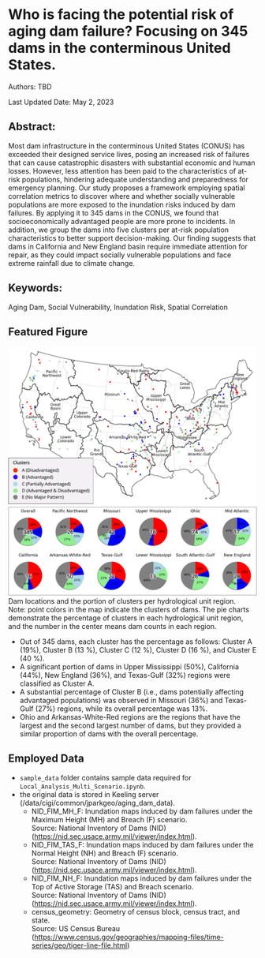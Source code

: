 # Who is facing the potential risk of aging dam failure? Focusing on 345 dams in the conterminous United States.

Authors: TBD

Last Updated Date: May 2, 2023

## Abstract: 
Most dam infrastructure in the conterminous United States (CONUS) has exceeded their designed service lives, posing an increased risk of failures that can cause catastrophic disasters with substantial economic and human losses. However, less attention has been paid to the characteristics of at-risk populations, hindering adequate understanding and preparedness for emergency planning. Our study proposes a framework employing spatial correlation metrics to discover where and whether socially vulnerable populations are more exposed to the inundation risks induced by dam failures. By applying it to 345 dams in the CONUS, we found that socioeconomically advantaged people are more prone to incidents. In addition, we group the dams into five clusters per at-risk population characteristics to better support decision-making. Our finding suggests that dams in California and New England basin require immediate attention for repair, as they could impact socially vulnerable populations and face extreme rainfall due to climate change. 

## Keywords: 
Aging Dam, Social Vulnerability, Inundation Risk, Spatial Correlation 

## Featured Figure <br>
![](./images/cluster_geog.jpg)
Dam locations and the portion of clusters per hydrological unit region. <br>
Note: point colors in the map indicate the clusters of dams. The pie charts demonstrate the percentage of clusters in each hydrological unit region, and the number in the center means dam counts in each region. 

- Out of 345 dams, each cluster has the percentage as follows: Cluster A (19%), Cluster B (13 %), Cluster C (12 %), Cluster D (16 %), and Cluster E (40 %). 
- A significant portion of dams in Upper Mississippi (50%), California (44%), New England (36%), and Texas-Gulf (32%) regions were classified as Cluster A. 
- A substantial percentage of Cluster B (i.e., dams potentially affecting advantaged populations) was observed in Missouri (36%) and Texas-Gulf (27%) regions, while its overall percentage was 13%. 
- Ohio and Arkansas-White-Red regions are the regions that have the largest and the second largest number of dams, but they provided a similar proportion of dams with the overall percentage. 

## Employed Data <br>
- `sample_data` folder contains sample data required for `Local_Analysis_Multi_Scenario.ipynb`.
- the original data is stored in Keeling server (/data/cigi/common/jparkgeo/aging_dam_data).
    - NID_FIM_MH_F: Inundation maps induced by dam failures under the Maximum Height (MH) and Breach (F) scenario. <br>
    Source: National Inventory of Dams (NID) (https://nid.sec.usace.army.mil/viewer/index.html).
    - NID_FIM_TAS_F: Inundation maps induced by dam failures under the Normal Height (NH) and Breach (F) scenario.  <br>
    Source: National Inventory of Dams (NID) (https://nid.sec.usace.army.mil/viewer/index.html).
    - NID_FIM_NH_F: Inundation maps induced by dam failures under the Top of Active Storage (TAS) and Breach scenario. <br>
    Source: National Inventory of Dams (NID) (https://nid.sec.usace.army.mil/viewer/index.html).
    - census_geometry: Geometry of census block, census tract, and state. <br>
    Source: US Census Bureau (https://www.census.gov/geographies/mapping-files/time-series/geo/tiger-line-file.html)